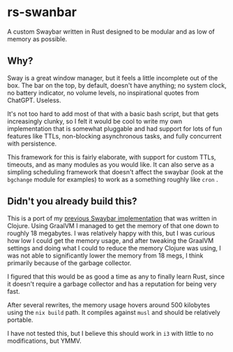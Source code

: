 # rs-swanbar

A custom Swaybar written in Rust designed to be modular and as low of memory as possible. 

## Why? 

Sway is a great window manager, but it feels a little incomplete out of the box.  The bar on the top, by default, doesn't have anything; no system clock, no battery indicator, no volume levels, no inspirational quotes from ChatGPT.  Useless. 

It's not too hard to add most of that with a basic bash script, but that gets increasingly clunky, so I felt it would be cool to write my own implementation that is somewhat pluggable and had support for lots of fun features like TTLs, non-blocking asynchronous tasks, and fully concurrent with persistence. 

This framework for this is fairly elaborate, with support for custom TTLs, timeouts, and as many modules as you would like. It can also serve as a simpling scheduling framework that doesn't affect the swaybar (look at the `bgchange` module for examples) to work as a something roughly like `cron` .


## Didn't you already build this?

This is a port of my [previous Swaybar implementation](https://github.com/Tombert/swanbar) that was written in Clojure. 
Using GraalVM I managed to get the memory of that one down to roughly 18 megabytes.  I was relatively happy with this, but I was curious how low I could get the memory usage, and after tweaking the GraalVM settings and doing what I could to reduce the memory Clojure was using, I was not able to significantly lower the memory from 18 megs, I think primarily because of the garbage collector.

I figured that this would be as good a time as any to finally learn Rust, since it doesn't require a garbage collector and has a reputation for being very fast. 

After several rewrites, the memory usage hovers around 500 kilobytes using the `nix build` path.  It compiles against `musl` and should be relatively portable.  

I have not tested this, but I believe this should work in `i3` with little to no modifications, but YMMV.
